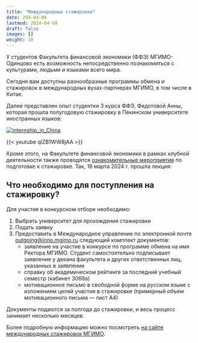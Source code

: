 ```yaml
---
title: "Международные стажировки"
date: 204-04-08
lastmod: 2024-04-08
draft: false
images: []
weight: 10
---
```


У студентов Факультета финансовой экономики (ФФЭ) МГИМО-Одинцово есть возможность непосредственно познакомиться с культурами, людьми и языками всего мира.

Сегодня вам доступны разнообразные программы обмена и стажировок в международных вузах-партнерах МГИМО, в том числе в Китае.

Далее представлен опыт студентки 3 курса ФФЭ, Федотовой Анны, которая прошла полугодовую стажировку в Пекинском университете иностранных языков:

[![internship_in_China](https://github.com/finec-mgimo/finec-mgimo.github.io/assets/84086618/13821e1a-4f7e-4b50-a98f-7651943e80b5)](https://odin.mgimo.ru/about/news/social/fedotova/)

{{< youtube qlZB1WW8jAA >}}


Кроме этого, на Факультете финансовой экономики в рамках клубной деятельности также проводятся [ознакомительные мероприятия](https://vk.com/nc_odin_mgimo) по подготовке к стажировке. Так, 18 марта 2024 г. прошла лекция:

<div id="vk_post_-218869820_52"></div>
<script type="text/javascript" src="https://vk.com/js/api/openapi.js?171"></script>
<script type="text/javascript">
  (function() {
    VK.Widgets.Post("vk_post_-218869820_52", -218869820, 52, 'p3ABNrQaiJpMRqIkZkNpqChnEMGL');
  }());
</script>

## Что необходимо для поступления на стажировку?

Для участия в конкурсном отборе необходимо:

1. Выбрать университет для прохождения стажировки
2. Подать заявку
3. Предоставить в Международное управление по электронной почтe outgoing@inno.mgimo.ru следующий комплект документов:
   - заявление на участие в конкурсе по программе обмена на имя Ректора МГИМО. Студент самостоятельно подписывает  заявление у декана факультета и других ответственных лиц, указанных в заявлении
   - справку об академическом рейтинге за последний учебный семестр (кабинет 3069а)
   - мотивационное письмо в свободной форме на русском языке с изложением целей участия в стажировке (примерный объем мотивационного письма — лист А4)

Документы подаются за полгода до стажировки, и весь процесс занимает несколько месяцев.

Более подробную информацию можно посмотреть [на сайте международных стажировок МГИМО](https://outgoing.mgimo.ru/).
